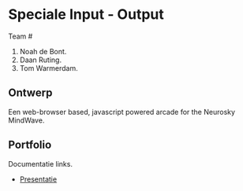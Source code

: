 # Speciale Input - Output
Team #
1. Noah de Bont.
2. Daan Ruting.
3. Tom Warmerdam.

## Ontwerp
Een web-browser based, javascript powered arcade for the Neurosky MindWave.

## Portfolio
Documentatie links.

<!-- * [Onderzoek]() -->
<!-- * [Ontwerp]() -->
<!-- * [Testrapportage]() -->
* [Presentatie](https://docs.google.com/presentation/d/1NVwYINl9EW2FILzj8P2wubCaKZaoM0UI78wqqmLHbFU/edit?usp=sharing "Go / No Go presentatie")
